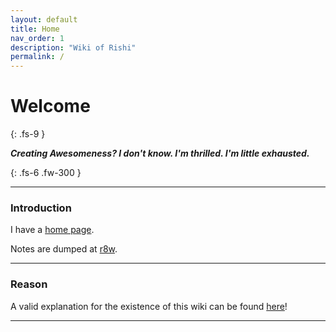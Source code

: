 ```yaml
---
layout: default
title: Home
nav_order: 1
description: "Wiki of Rishi"
permalink: /
---
```


# Welcome
{: .fs-9 }

__*Creating Awesomeness? I don't know. I'm thrilled. I'm little exhausted.*__

{: .fs-6 .fw-300 }

---

### Introduction

I have a [home page](https://rishi.ml).

Notes are dumped at [r8w](https://r8w.github.io/notes/).

---

### Reason

A valid explanation for the existence of this wiki can be found [here](https://rishi.ml/2020/wiki/)!

---
